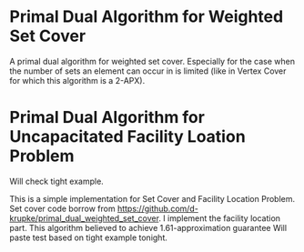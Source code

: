 # Primal Dual Algorithm for Weighted Set Cover
A primal dual algorithm for weighted set cover. Especially for the case when the number of sets an element can occur in is limited (like in Vertex Cover for which this algorithm is a 2-APX).

# Primal Dual Algorithm for Uncapacitated Facility Loation Problem
Will check tight example.

This is a simple implementation for Set Cover and Facility Location Problem.
Set cover code borrow from https://github.com/d-krupke/primal_dual_weighted_set_cover.
I implement the facility location part. This algorithm believed to achieve 1.61-approximation guarantee
Will paste test based on tight example tonight.
